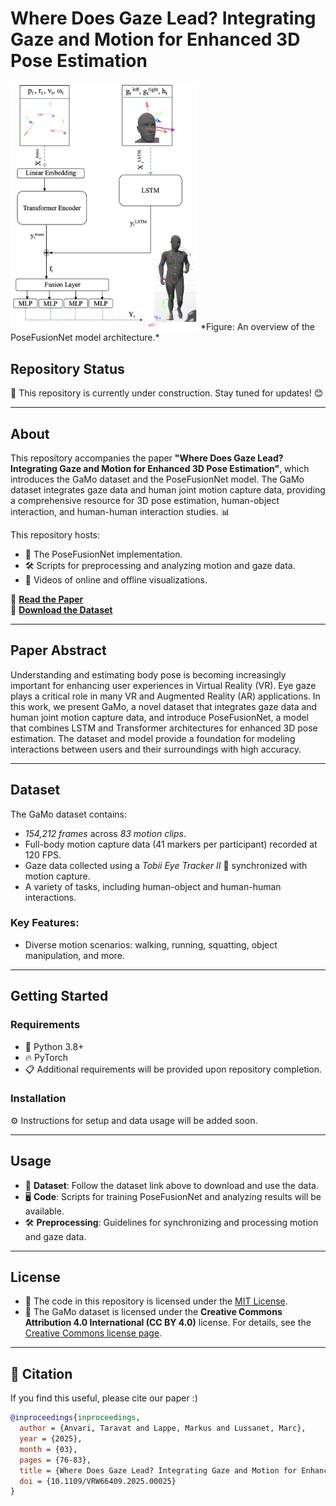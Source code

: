
# Where Does Gaze Lead? Integrating Gaze and Motion for Enhanced 3D Pose Estimation

<img src="png/overview.png" alt="PoseFusionNet Overview" width="300">
*Figure: An overview of the PoseFusionNet model architecture.*

## Repository Status
🚧 This repository is currently under construction. Stay tuned for updates! 😊

---

## About
This repository accompanies the paper **"Where Does Gaze Lead? Integrating Gaze and Motion for Enhanced 3D Pose Estimation"**, which introduces the GaMo dataset and the PoseFusionNet model. The GaMo dataset integrates gaze data and human joint motion capture data, providing a comprehensive resource for 3D pose estimation, human-object interaction, and human-human interaction studies. 📊

This repository hosts:
- 🧠 The PoseFusionNet implementation.
- 🛠️ Scripts for preprocessing and analyzing motion and gaze data.
- 🎥 Videos of online and offline visualizations.

📄 **[Read the Paper](abcdefg)**  
📂 **[Download the Dataset](https://osf.io/jx54y/)**  

---

## Paper Abstract
Understanding and estimating body pose is becoming increasingly important for enhancing user experiences in Virtual Reality (VR). Eye gaze plays a critical role in many VR and Augmented Reality (AR) applications. In this work, we present GaMo, a novel dataset that integrates gaze data and human joint motion capture data, and introduce PoseFusionNet, a model that combines LSTM and Transformer architectures for enhanced 3D pose estimation. The dataset and model provide a foundation for modeling interactions between users and their surroundings with high accuracy.

---

## Dataset
The GaMo dataset contains:
- *154,212 frames* across *83 motion clips*.
-  Full-body motion capture data (41 markers per participant) recorded at 120 FPS.
- Gaze data collected using a *Tobii Eye Tracker II* 👀 synchronized with motion capture. 
-  A variety of tasks, including human-object and human-human interactions.

### Key Features:
- Diverse motion scenarios: walking, running, squatting, object manipulation, and more.
---

## Getting Started
### Requirements
- 🐍 Python 3.8+
- 🔥 PyTorch
- 📋 Additional requirements will be provided upon repository completion.

### Installation
⚙️ Instructions for setup and data usage will be added soon.

---

## Usage
- 📂 **Dataset**: Follow the dataset link above to download and use the data.
- 🖥️ **Code**: Scripts for training PoseFusionNet and analyzing results will be available.
- 🛠️ **Preprocessing**: Guidelines for synchronizing and processing motion and gaze data.

---

## License
- 📜 The code in this repository is licensed under the [MIT License](https://github.com/taravatanvari/GaMo?tab=MIT-1-ov-file).
- 📂 The GaMo dataset is licensed under the **Creative Commons Attribution 4.0 International (CC BY 4.0)** license. For details, see the [Creative Commons license page](https://creativecommons.org/licenses/by/4.0/).

---

## 📖 Citation
If you find this useful, please cite our paper :)

```bibtex
@inproceedings{inproceedings,
  author = {Anvari, Taravat and Lappe, Markus and Lussanet, Marc},
  year = {2025},
  month = {03},
  pages = {76-83},
  title = {Where Does Gaze Lead? Integrating Gaze and Motion for Enhanced 3D Pose Estimation},
  doi = {10.1109/VRW66409.2025.00025}
}
